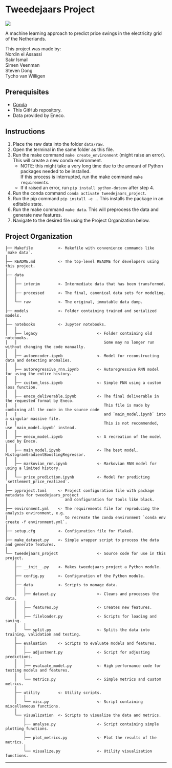 # Tweedejaars Project

<a target="_blank" href="https://cookiecutter-data-science.drivendata.org/">
    <img src="https://img.shields.io/badge/CCDS-Project%20template-328F97?logo=cookiecutter" />
</a>

A machine learning approach to predict price swings in the electricity grid of the Netherlands.

This project was made by: \
Nordin el Assassi \
Sakr Ismail \
Simen Veenman \
Steven Dong \
Tycho van Willigen


## Prerequisites

- <a target="_blank" href="https://docs.anaconda.com/miniconda/">Conda</a>
- This GitHub repository.
- Data provided by Eneco.


## Instructions

1. Place the raw data into the folder `data/raw`.
2. Open the terminal in the same folder as this file.
3. Run the make command `make create_environment` (might raise an error).
   This will create a new conda environment.
   - NOTE: this might take a very long time due to the amount of Python packages needed to be installed. \
     If this process is interrupted, run the make command `make requirements`.
   - If it raised an error, run `pip install python-dotenv` after step 4.
4. Run the conda command `conda activate tweedejaars_project`.
5. Run the pip command `pip install -e .`. This installs the package in an editable state.
6. Run the make command `make data`. This will preprocess the data and generate new features.
7. Navigate to the desired file using the Project Organization below.


## Project Organization

```
├── Makefile           <- Makefile with convenience commands like `make data`.
│
├── README.md          <- The top-level README for developers using this project.
│
├── data
│   │
│   ├── interim        <- Intermediate data that has been transformed.
│   │
│   ├── processed      <- The final, canonical data sets for modeling.
│   │
│   └── raw            <- The original, immutable data dump.
│
├── models             <- Folder containing trained and serialized models.
│
├── notebooks          <- Jupyter notebooks.
│   │
│   ├── legacy                          <- Folder containing old notebooks.
│   │                                      Some may no longer run without changing the code manually.
│   │
│   ├── autoencoder.ipynb               <- Model for reconstructing data and detecting anomalies.
│   │
│   ├── autoregressive_rnn.ipynb        <- Autoregressive RNN model for using the entire history.
│   │
│   ├── custom_loss.ipynb               <- Simple FNN using a custom loss function.
│   │
│   ├── eneco_deliverable.ipynb         <- The final deliverable in the requested format by Eneco.
│   │                                      This file is made by combining all the code in the source code
│   │                                      and `main_model.ipynb` into a singular massive file.
│   │                                      This is not recommended, use `main_model.ipynb` instead.
│   │
│   ├── eneco_model.ipynb               <- A recreation of the model used by Eneco.
│   │
│   ├── main_model.ipynb                <- The best model, HistogramGradientBoostingRegressor.
│   │
│   ├── markovian_rnn.ipynb             <- Markovian RNN model for using a limited history.
│   │
│   └── price_prediction.ipynb          <- Model for predicting `settlement_price_realized`.
│
├── pyproject.toml     <- Project configuration file with package metadata for tweedejaars_project
│                         and configuration for tools like black.
│
├── environment.yml    <- The requirements file for reproducing the analysis environment, e.g.
│                         to recreate the conda environment `conda env create -f environment.yml`.
│
├── setup.cfg          <- Configuration file for flake8.
│
├── make_dataset.py    <- Simple wrapper script to process the data and generate features.
│
└── tweedejaars_project                 <- Source code for use in this project.
    │
    ├── __init__.py    <- Makes tweedejaars_project a Python module.
    │
    ├── config.py      <- Configuration of the Python module.
    │
    ├── data           <- Scripts to manage data.
    │   │
    │   ├── dataset.py                  <- Cleans and processes the data.
    │   │
    │   ├── features.py                 <- Creates new features.
    │   │
    │   ├── fileloader.py               <- Scripts for loading and saving.
    │   │
    │   └── split.py                    <- Splits the data into training, validation and testing.
    │
    ├── evaluation     <- Scripts to evaluate models and features.
    │   │
    │   ├── adjustment.py               <- Script for adjusting predictions.
    │   │
    │   ├── evaluate_model.py           <- High performance code for testing models and features.
    │   │
    │   └── metrics.py                  <- Simple metrics and custom metrics.
    │
    ├── utility        <- Utility scripts.
    │   │
    │   └── misc.py                     <- Script containing miscellaneous functions.
    │
    └── visualization  <- Scripts to visualize the data and metrics.
        │
        ├── analyse.py                  <- Script containing simple plotting functions.
        │
        ├── plot_metrics.py             <- Plot the results of the metrics.
        │
        └── visualize.py                <- Utility visualization functions.

```

--------

